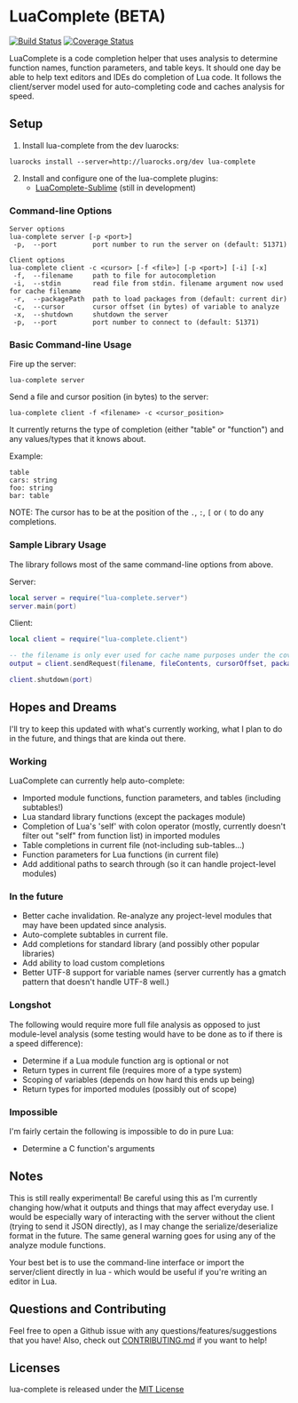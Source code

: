 # LuaComplete (BETA)
[![Build Status](https://travis-ci.org/FourierTransformer/lua-complete.svg?branch=master)](https://travis-ci.org/FourierTransformer/lua-complete)
[![Coverage Status](https://coveralls.io/repos/github/FourierTransformer/lua-complete/badge.svg?branch=master)](https://coveralls.io/github/FourierTransformer/lua-complete?branch=master)

LuaComplete is a code completion helper that uses analysis to determine function names, function parameters, and table keys. It should one day be able to help text editors and IDEs do completion of Lua code. It follows the client/server model used for auto-completing code and caches analysis for speed.


## Setup
1. Install lua-complete from the dev luarocks:
```
luarocks install --server=http://luarocks.org/dev lua-complete
```

2. Install and configure one of the lua-complete plugins:
    * [LuaComplete-Sublime](https://github.com/FourierTransformer/LuaComplete-Sublime) (still in development)

### Command-line Options
```
Server options
lua-complete server [-p <port>]
 -p,  --port         port number to run the server on (default: 51371)

Client options
lua-complete client -c <cursor> [-f <file>] [-p <port>] [-i] [-x]
 -f,  --filename     path to file for autocompletion
 -i,  --stdin        read file from stdin. filename argument now used for cache filename
 -r,  --packagePath  path to load packages from (default: current dir)
 -c,  --cursor       cursor offset (in bytes) of variable to analyze
 -x,  --shutdown     shutdown the server
 -p,  --port         port number to connect to (default: 51371)
```

### Basic Command-line Usage
Fire up the server:
```
lua-complete server
```

Send a file and cursor position (in bytes) to the server:
```
lua-complete client -f <filename> -c <cursor_position>
```

It currently returns the type of completion (either "table" or "function") and any values/types that it knows about.

Example:
```
table
cars: string
foo: string
bar: table
```

NOTE: The cursor has to be at the position of the `.`, `:`, `[` or `(` to do any completions.

### Sample Library Usage
The library follows most of the same command-line options from above.

Server:
```lua
local server = require("lua-complete.server")
server.main(port)
```

Client:
```lua
local client = require("lua-complete.client")

-- the filename is only ever used for cache name purposes under the covers
output = client.sendRequest(filename, fileContents, cursorOffset, packagePath, port)

client.shutdown(port)
```

## Hopes and Dreams
I'll try to keep this updated with what's currently working, what I plan to do in the future, and things that are kinda out there.
### Working
LuaComplete can currently help auto-complete:
 * Imported module functions, function parameters, and tables (including subtables!)
 * Lua standard library functions (except the packages module)
 * Completion of Lua's 'self' with colon operator (mostly, currently doesn't filter out "self" from function list) in imported modules
 * Table completions in current file (not-including sub-tables...)
 * Function parameters for Lua functions (in current file)
 * Add additional paths to search through (so it can handle project-level modules)

### In the future
 * Better cache invalidation. Re-analyze any project-level modules that may have been updated since analysis.
 * Auto-complete subtables in current file.
 * Add completions for standard library (and possibly other popular libraries)
 * Add ability to load custom completions
 * Better UTF-8 support for variable names (server currently has a gmatch pattern that doesn't handle UTF-8 well.)

### Longshot
The following would require more full file analysis as opposed to just module-level analysis (some testing would have to be done as to if there is a speed difference):
 * Determine if a Lua module function arg is optional or not
 * Return types in current file (requires more of a type system)
 * Scoping of variables (depends on how hard this ends up being)
 * Return types for imported modules (possibly out of scope)

### Impossible
I'm fairly certain the following is impossible to do in pure Lua:
 * Determine a C function's arguments


## Notes
This is still really experimental! Be careful using this as I'm currently changing how/what it outputs and things that may affect everyday use. I would be especially wary of interacting with the server without the client (trying to send it JSON directly), as I may change the serialize/deserialize format in the future. The same general warning goes for using any of the analyze module functions.

Your best bet is to use the command-line interface or import the server/client directly in lua - which would be useful if you're writing an editor in Lua.

## Questions and Contributing
Feel free to open a Github issue with any questions/features/suggestions that you have! Also, check out [CONTRIBUTING.md](CONTRIBUTING.md) if you want to help!

## Licenses
lua-complete is released under the [MIT License](LICENSE.md)
